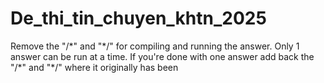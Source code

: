 # De_thi_tin_chuyen_khtn_2025
Remove the "/\*" and "\*/" for compiling and running the answer. Only 1 answer can be run at a time. If you're done with one answer add back the "/\*" and "\*/" where it originally has been
